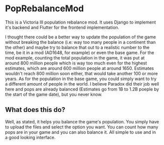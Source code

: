 # PopRebalanceMod
 This is a Victoria III population rebalance mod. It uses Django to implement it's backend and Flutter for the frontend implementation. 

I thought there could be a better way to update the population of the game without breaking the balance (i.e: way too many people in a continent than the other) and maybe try to balance that out to a realistic number to the time, be it in a mod (AD1648, for example) or even the base game. For the mod example, counting the total population in the game, it was put at around 800 million people which is way too much even for the highest estimates, which are around 600 million people at around 1650. Estimates wouldn't reach 800 million soon either, that would take another 100 or more years. As for the population in the base game, you could simply want to try a different amount of people in the world. I believe Paradox did their job well here and pops are already balanced (Estimates go from 1B to 1.2B poeple by the start of the game date), but you never know.

## What does this do?

Well, as stated, it helps you balance the game's population. You simply have to upload the files and select the option you want. You can count how many pops are in your game and you can also balance it. All simple to use and in a good looking interface.
